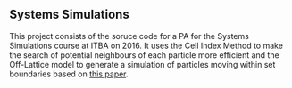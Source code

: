 ## Systems Simulations
This project consists of the soruce code for a PA for the Systems Simulations course at ITBA on 2016.
It uses the Cell Index Method to make the search of potential neighbours of each particle more efficient and the Off-Lattice model to generate a simulation of particles moving within set boundaries based on [this paper](https://www.seas.upenn.edu/~jadbabai/ESE680/Vicsek_SPP.pdf).
